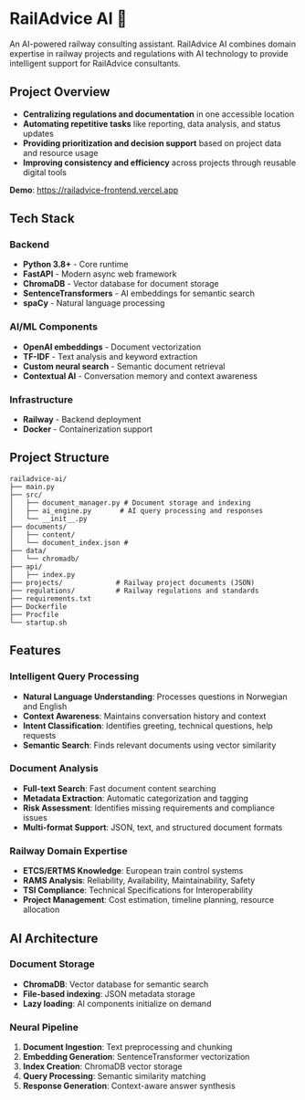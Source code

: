 # RailAdvice AI 🚆

An AI-powered railway consulting assistant. RailAdvice AI combines domain expertise in railway projects and regulations with  AI technology to provide intelligent support for RailAdvice consultants.

## Project Overview

- **Centralizing regulations and documentation** in one accessible location
- **Automating repetitive tasks** like reporting, data analysis, and status updates
- **Providing prioritization and decision support** based on project data and resource usage
- **Improving consistency and efficiency** across projects through reusable digital tools

**Demo**: https://railadvice-frontend.vercel.app

##  Tech Stack

### Backend
- **Python 3.8+** - Core runtime
- **FastAPI** - Modern async web framework
- **ChromaDB** - Vector database for document storage
- **SentenceTransformers** - AI embeddings for semantic search
- **spaCy** - Natural language processing

### AI/ML Components
- **OpenAI embeddings** - Document vectorization
- **TF-IDF** - Text analysis and keyword extraction
- **Custom neural search** - Semantic document retrieval
- **Contextual AI** - Conversation memory and context awareness

### Infrastructure
- **Railway** - Backend deployment
- **Docker** - Containerization support



## Project Structure

```
railadvice-ai/
├── main.py                 
├── src/                    
│   ├── document_manager.py # Document storage and indexing
│   ├── ai_engine.py       # AI query processing and responses
│   └── __init__.py
├── documents/             
│   ├── content/          
│   └── document_index.json # 
├── data/                 
│   └── chromadb/        
├── api/                  
│   ├── index.py       
├── projects/             # Railway project documents (JSON)
├── regulations/          # Railway regulations and standards
├── requirements.txt      
├── Dockerfile          
├── Procfile            
└── startup.sh          
```

##   Features

### Intelligent Query Processing
- **Natural Language Understanding**: Processes questions in Norwegian and English
- **Context Awareness**: Maintains conversation history and context
- **Intent Classification**: Identifies greeting, technical questions, help requests
- **Semantic Search**: Finds relevant documents using vector similarity

### Document Analysis
- **Full-text Search**: Fast document content searching
- **Metadata Extraction**: Automatic categorization and tagging
- **Risk Assessment**: Identifies missing requirements and compliance issues
- **Multi-format Support**: JSON, text, and structured document formats

### Railway Domain Expertise
- **ETCS/ERTMS Knowledge**: European train control systems
- **RAMS Analysis**: Reliability, Availability, Maintainability, Safety
- **TSI Compliance**: Technical Specifications for Interoperability
- **Project Management**: Cost estimation, timeline planning, resource allocation

##  AI Architecture

### Document Storage
- **ChromaDB**: Vector database for semantic search
- **File-based indexing**: JSON metadata storage
- **Lazy loading**: AI components initialize on demand

### Neural Pipeline
1. **Document Ingestion**: Text preprocessing and chunking
2. **Embedding Generation**: SentenceTransformer vectorization
3. **Index Creation**: ChromaDB vector storage
4. **Query Processing**: Semantic similarity matching
5. **Response Generation**: Context-aware answer synthesis

